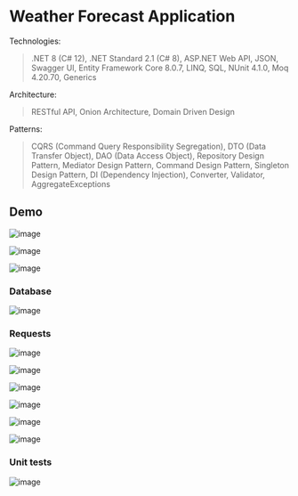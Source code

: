 # Weather Forecast Application

Technologies:
> .NET 8 (C# 12),
> .NET Standard 2.1 (C# 8),
> ASP.NET Web API,
> JSON,
> Swagger UI,
> Entity Framework Core 8.0.7,
> LINQ,
> SQL,
> NUnit 4.1.0,
> Moq 4.20.70,
> Generics

Architecture:
> RESTful API,
> Onion Architecture,
> Domain Driven Design

Patterns:
> CQRS (Command Query Responsibility Segregation),
> DTO (Data Transfer Object),
> DAO (Data Access Object),
> Repository Design Pattern,
> Mediator Design Pattern,
> Command Design Pattern,
> Singleton Design Pattern,
> DI (Dependency Injection),
> Converter,
> Validator,
> AggregateExceptions

## Demo

![image](https://github.com/user-attachments/assets/16594f2d-3a28-46ca-93e5-1bb6fa123d4e)

![image](https://github.com/user-attachments/assets/14ccd8db-6122-4e93-a391-aadacde87153)

![image](https://github.com/user-attachments/assets/1db2db07-cf1a-4d68-9dbc-c44c9f93acec)

### Database

![image](https://github.com/user-attachments/assets/6c6ed4b4-5956-4e4b-9cfa-3688cdd0b4a4)

### Requests

![image](https://github.com/user-attachments/assets/c4089016-70a1-43e3-abe5-f79376578daa)

![image](https://github.com/user-attachments/assets/48633b82-ccd0-40d6-9db0-81df3587d564)

![image](https://github.com/user-attachments/assets/42d9d234-c937-4c6f-a16d-4ea52a63aba9)

![image](https://github.com/user-attachments/assets/8e19f935-2dba-4b0f-b0a9-17c407e26ae0)

![image](https://github.com/user-attachments/assets/4049ff75-93b9-4bc8-a0a5-66cbfd69f094)

![image](https://github.com/user-attachments/assets/cb9d6524-f030-410b-a69b-a6e497ca5c1b)

### Unit tests

![image](https://github.com/user-attachments/assets/ef04f57f-3a49-4afa-92a5-404d0469e4b9)
